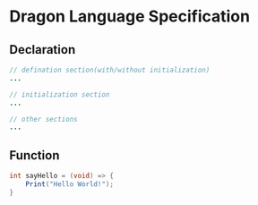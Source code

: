 # Dragon Language Specification

## Declaration

```java
// defination section(with/without initialization)
...

// initialization section
...

// other sections
...
```

## Function

```java
int sayHello = (void) => {
    Print("Hello World!");
}
```
